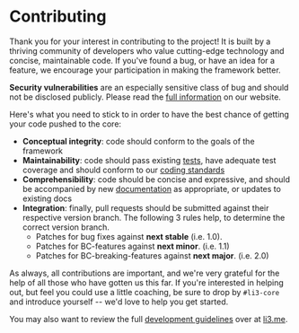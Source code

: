 # Contributing

Thank you for your interest in contributing to the project! It is built by a
thriving community of developers who value cutting-edge technology and concise,
maintainable code. If you've found a bug, or have an idea for a feature, we
encourage your participation in making the framework better.

**Security vulnerabilities** are an especially sensitive class of
bug and should not be disclosed publicly. Please read the [full
information](http://li3.me/development#security) on our website.

Here's what you need to stick to in order to have the best chance of getting
your code pushed to the core:

- **Conceptual integrity**: code should conform to the goals of the framework
- **Maintainability**: code should pass existing [tests](http://li3.me/docs/specs/accepted/LSR-2-testing.md), have adequate test coverage and should conform to our [coding standards](http://li3.me/docs/specs/accepted/LSR-0-coding.md)
- **Comprehensibility**: code should be concise and expressive, and should be accompanied by new [documentation](http://li3.me/docs/specs/accepted/LSR-1-documenting.md) as appropriate, or updates to existing docs
- **Integration**: finally, pull requests should be submitted against their respective version branch. The following 3 rules help, to determine the correct version branch.
	- Patches for bug fixes against **next stable** (i.e. 1.0).
	- Patches for BC-features against **next minor**. (i.e. 1.1)
	- Patches for BC-breaking-features against **next major**. (i.e. 2.0)

As always, all contributions are important, and we're very grateful for the help
of all those who have gotten us this far. If you're interested in helping out,
but feel you could use a little coaching, be sure to drop by `#li3-core` and
introduce yourself -- we'd love to help you get started.

You may also want to review the full [development
guidelines](http://li3.me/development) over at [li3.me](http://li3.me/).
